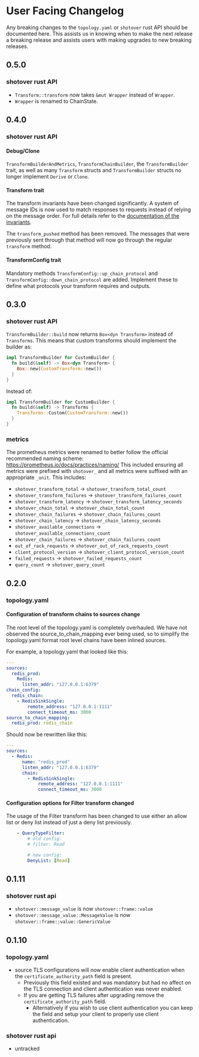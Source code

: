 # User Facing Changelog

Any breaking changes to the `topology.yaml` or `shotover` rust API should be documented here.
This assists us in knowing when to make the next release a breaking release and assists users with making upgrades to new breaking releases.

## 0.5.0

### shotover rust API

* `Transform::transform` now takes `&mut Wrapper` instead of `Wrapper`.
* `Wrapper` is renamed to ChainState.

## 0.4.0

### shotover rust API

#### Debug/Clone

`TransformBuilderAndMetrics`, `TransformChainBuilder`, the `TransformBuilder` trait, as well as many `Transform` structs and `TransformBuilder` structs no longer implement `Derive` or `Clone`.

#### Transform trait

The transform invariants have been changed significantly.
A system of message IDs is now used to match responses to requests instead of relying on the message order.
For full details refer to the [documentation of the invariants](https://github.com/shotover/shotover-proxy/blob/204d315b769e300176dea137dff047a369022498/shotover/src/transforms/mod.rs).

The `transform_pushed` method has been removed.
The messages that were previously sent through that method will now go through the regular `transform` method.

#### TransformConfig trait

Mandatory methods `TransformConfig::up_chain_protocol` and `TransformConfig::down_chain_protocol` are added.
Implement these to define what protocols your transform requires and outputs.

## 0.3.0

### shotover rust API

`TransformBuilder::build` now returns `Box<dyn Transform>` instead of `Transforms`.
This means that custom transforms should implement the builder as:

```rust
impl TransformBuilder for CustomBuilder {
  fn build(&self) -> Box<dyn Transform> {
    Box::new(CustomTransform::new())
  }
}
```

Instead of:

```rust
impl TransformBuilder for CustomBuilder {
  fn build(&self) -> Transforms {
    Transforms::Custom(CustomTransform::new())
  }
}
```

### metrics

The prometheus metrics were renamed to better follow the official recommended naming scheme: <https://prometheus.io/docs/practices/naming/>
This included ensuring all metrics were prefixed with `shotover_` and all metrics were suffixed with an appropriate `_unit`.
This includes:

* `shotover_transform_total` -> `shotover_transform_total_count`
* `shotover_transform_failures` -> `shotover_transform_failures_count`
* `shotover_transform_latency`  -> `shotover_transform_latency_seconds`
* `shotover_chain_total` -> `shotover_chain_total_count`
* `shotover_chain_failures`  -> `shotover_chain_failures_count`
* `shotover_chain_latency`  -> `shotover_chain_latency_seconds`
* `shotover_available_connections` -> `shotover_available_connections_count`
* `shotover_chain_failures` -> `shotover_chain_failures_count`
* `out_of_rack_requests`  -> `shotover_out_of_rack_requests_count`
* `client_protocol_version` -> `shotover_client_protocol_version_count`
* `failed_requests` -> `shotover_failed_requests_count`
* `query_count` -> `shotover_query_count`

## 0.2.0

### topology.yaml

#### Configuration of transform chains to sources change

The root level of the topology.yaml is completely overhauled.
We have not observed the source_to_chain_mapping ever being used, so to simplify the topology.yaml format root level chains have been inlined sources.

For example, a topology.yaml that looked like this:

```yaml
---
sources:
  redis_prod:
    Redis:
      listen_addr: "127.0.0.1:6379"
chain_config:
  redis_chain:
    - RedisSinkSingle:
        remote_address: "127.0.0.1:1111"
        connect_timeout_ms: 3000
source_to_chain_mapping:
  redis_prod: redis_chain
```

Should now be rewritten like this:

```yaml
---
sources:
  - Redis:
      name: "redis_prod"
      listen_addr: "127.0.0.1:6379"
      chain:
        - RedisSinkSingle:
            remote_address: "127.0.0.1:1111"
            connect_timeout_ms: 3000
```

#### Configuration options for Filter transform changed

The usage of the Filter transform has been changed to use either an allow list or deny list instead of just a deny list previously.

```yaml
    - QueryTypeFilter:
        # old config: 
        # filter: Read

        # new config:
        DenyList: [Read]
```

## 0.1.11

### shotover rust api

* `shotover::message_value` is now `shotover::frame::value`
* `shotover::message_value::MessageValue` is now `shotover::frame::value::GenericValue`

## 0.1.10

### topology.yaml

* source TLS configurations will now enable client authentication when the `certificate_authority_path` field is present.
  * Previously this field existed and was mandatory but had no affect on the TLS connection and client authentication was never enabled.
  * If you are getting TLS failures after upgrading remove the `certificate_authority_path` field.
    * Alternatively if you wish to use client authentication you can keep the field and setup your client to properly use client authentication.

### shotover rust api

* untracked
